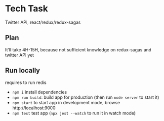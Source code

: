 # Tech Task

Twitter API, react/redux/redux-sagas

## Plan

It'll take 4H-15H, because not sufficient knowledge on redux-sagas and twitter API yet

## Run locally

requires to run redis

- `npm i` install dependencies
- `npm run build`: build app for production (then run `node server` to start it)
- `npm start` to start app in development mode, browse http://localhost:9000
- `npm test` test app (`npx jest --watch` to run it in watch mode)
